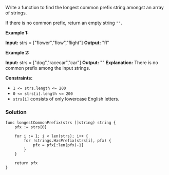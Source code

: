 Write a function to find the longest common prefix string amongst an array of strings.

If there is no common prefix, return an empty string `""`.

**Example 1:**

**Input:** strs = ["flower","flow","flight"]
**Output:** "fl"

**Example 2:**

**Input:** strs = ["dog","racecar","car"]
**Output:** ""
**Explanation:** There is no common prefix among the input strings.

**Constraints:**

- `1 <= strs.length <= 200`
- `0 <= strs[i].length <= 200`
- `strs[i]` consists of only lowercase English letters.


### Solution
```
func longestCommonPrefix(strs []string) string {
    pfx := strs[0]

    for i := 1; i < len(strs); i++ {
        for !strings.HasPrefix(strs[i], pfx) {
            pfx = pfx[:len(pfx)-1]
        }
    }

    return pfx
}
```
